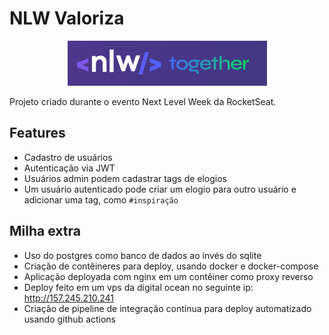 # NLW Valoriza

<p align="center">
<img src="logo.png"/>
</p>

Projeto criado durante o evento Next Level Week da RocketSeat.

## Features

- Cadastro de usuários
- Autenticação via JWT
- Usuários admin podem cadastrar tags de elogios
- Um usuário autenticado pode criar um elogio para outro usuário e adicionar uma tag, como `#inspiração`

## Milha extra

- Uso do postgres como banco de dados ao invés do sqlite
- Criação de contêineres para deploy, usando docker e docker-compose
- Aplicação deployada com nginx em um contêiner como proxy reverso
- Deploy feito em um vps da digital ocean no seguinte ip: <http://157.245.210.241>
- Criação de pipeline de integração contínua para deploy automatizado usando github actions
